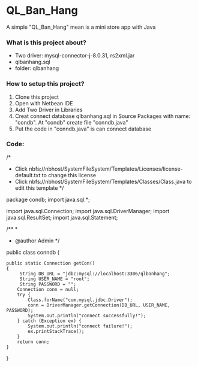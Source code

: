 # QL_Ban_Hang
A simple "QL_Ban_Hang" mean is a mini store app with Java

### What is this project about?
- Two driver: mysql-connector-j-8.0.31, rs2xml.jar
- qlbanhang.sql
- folder:  qlbanhang

### How to setup this project?
1. Clone this project
2. Open with Netbean IDE
3. Add Two Driver in Libraries
4. Creat connect database qlbanhang.sql in Source Packages with name: "condb". At "condb" create file "conndb.java"
5. Put the code in "conndb.java" is can connect database

### Code:
/*
 * Click nbfs://nbhost/SystemFileSystem/Templates/Licenses/license-default.txt to change this license
 * Click nbfs://nbhost/SystemFileSystem/Templates/Classes/Class.java to edit this template
 */

package condb;
import java.sql.*;

import java.sql.Connection;
import java.sql.DriverManager;
import java.sql.ResultSet;
import java.sql.Statement;

/**
 *
 * @author Admin
 */
 
public class conndb {

    public static Connection getCon()
    {
         String DB_URL = "jdbc:mysql://localhost:3306/qlbanhang";
         String USER_NAME = "root";
         String PASSWORD = "";
        Connection conn = null;
        try {
            Class.forName("com.mysql.jdbc.Driver");
            conn = DriverManager.getConnection(DB_URL, USER_NAME, PASSWORD);
            System.out.println("connect successfully!");
        } catch (Exception ex) {
            System.out.println("connect failure!");
            ex.printStackTrace();
        }
        return conn;
    }
}

